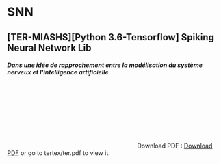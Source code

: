 # SNN
## [TER-MIASHS][Python 3.6-Tensorflow] Spiking Neural Network Lib

#### _Dans une idée de rapprochement entre la modélisation du système nerveux et l'intelligence artificielle_

<object data="https://github.com/ArnoGranier/SNN/files/1804348/ter.pdf" type="application/pdf" width="700px" height="700px">
    <embed src="https://github.com/ArnoGranier/SNN/files/1804348/ter.pdf">
        Download PDF : <a href="https://github.com/ArnoGranier/SNN/files/1804348/ter.pdf">Download PDF</a> or go to tertex/ter.pdf to view it.</p>
    </embed>
</object>
